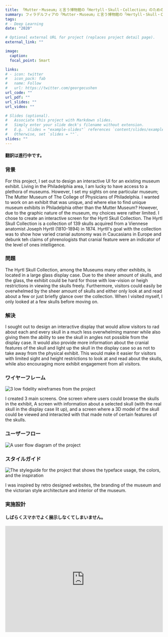 ```yaml
---
title: 「Mutter・Museum」と言う博物館の「Hertyll・Skull・Collection」のためのユーザーインターフェース
summary: フィラデルフィアの「Mutter・Museum」と言う博物館の「Hertyll・Skull・Collection」のためのユーザーインターフェースの原型。
tags:
# - Deep Learning
date: "2020"

# Optional external URL for project (replaces project detail page).
external_link: ""

image:
  caption: 
  focal_point: Smart

links:
# - icon: twitter
#   icon_pack: fab
#   name: Follow
#   url: https://twitter.com/georgecushen
url_code: ""
url_pdf: ""
url_slides: ""
url_video: ""

# Slides (optional).
#   Associate this project with Markdown slides.
#   Simply enter your slide deck's filename without extension.
#   E.g. `slides = "example-slides"` references `content/slides/example-slides.md`.
#   Otherwise, set `slides = ""`.
slides: ""
---
```


<h4>翻訳は進行中です。<h4>

<h3>背景</h3>

For this project, I set out to design an interactive UI for an existing museum exhibit. Living in the Philadelphia area, I am lucky to have access to a plethora of museums. However, I set my sights on one particular museum; The Mutter Museum of The College of Physicians of Philadelphia. I wanted to work on an exhibit that was unique, and where else to find unique museum exhibits in Philadelphia other than the Mutter Museum? However, due to the graphic nature of the museum, my choices were rather limited. I chose to create an interactive screen for the Hyrtl Skull Collection. The Hyrtl Skull Collection is a collection of 139 skulls acquired from a Viennese anatomist Joseph Hyrtll (1810-1894) in 1874. Hyrtll's goal with the collection was to show how varied cranial autonomy was in Caucasians in Europe and debunk teh claims of phrenologists that cranial feature were an indicator of the level of ones intelligence.

<h3>問題</h3>

The Hyrtl Skull Collection, among the Museums many other exhibits, is located in a large glass display case. Due to the sheer amount of skulls, and the glass, the exhibit could be hard for those with low-vision or heigh restrictions in viewing the skulls freely. Furthermore, visitors could easily be overwhelmed by the sheer amount of skulls and either only look at and read about a few or just briefly glance over the collection. When I visited myself, I only looked at a few skulls before moving on.

<h3>解決</h3>

I sought out to design an interactive display that would allow visitors to rad about each and every skull in a much less overwhelming manner while also giving them the ability to see the skull in angles not possible from the display case. It would also provide more information about the cranial features of the skull and light up the skull in the display case so as not to take away from the physical exhibit. This would make it easier for visitors with limited sight and height restrictions to look at and read about the skulls, while also encouraging more exhibit engagement from all visitors.

<h3>ワイヤーフレーム</h3>

<img src="/portfolio/hyrtl/wireframes.png" alt="3 low fidelity wireframes from the project">

I created 3 main screens. One screen where users could browse the skulls in the exhibit, A screen with information about a selected skull (with the real skull in the display case lit up), and a screen where a 3D model of the skull could be viewed and interacted with that made note of certain features of the skulls.

<h3>ユーザーフロー</h3>

<img src="/portfolio/hyrtl/flow.png" alt="A user flow diagram of the project">

<h3>スタイルガイド</h3>

<img src="/portfolio/hyrtl/styleguide.png" alt="The styleguide for the project that shows the typeface usage, the colors, and the inspiration">

I was inspired by retro designed websites, the branding of the museum and the victorian style architecture and interior of the museum.

<h3>実施設計</h3>

<h4>しばらくスマホでよく展示しなくてしまいません。</h4>

<div style="  position: relative; padding-bottom: 67.5%; height: 0; margin: 10px 0; overflow: hidden;">
  <iframe style="border: 1px solid rgba(0, 0, 0, 0.1); position: absolute; top: 0; left: 0; width: 100%; height: 100%;" src="https://www.figma.com/embed?embed_host=share&url=https%3A%2F%2Fwww.figma.com%2Fproto%2FSAB5uqUzoRsV0c8Qs7Nor2%2FJacob-Scarani-Museum-Interactive-Exhibit%3Fpage-id%3D212%253A990%26node-id%3D270%253A54%26viewport%3D193%252C372%252C0.06297879666090012%26scaling%3Dscale-down" allowfullscreen></iframe>
</div>